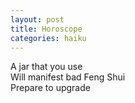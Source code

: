 ```yaml
---
layout: post
title: Horoscope
categories: haiku
---
```

A jar that you use   
Will manifest bad Feng Shui  
Prepare to upgrade  